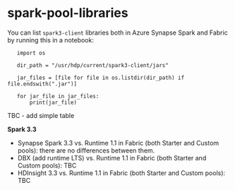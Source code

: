 # spark-pool-libraries

You can list `spark3-client` libraries both in Azure Synapse Spark and Fabric by running this in a notebook:

 ```console
    import os

    dir_path = "/usr/hdp/current/spark3-client/jars"

    jar_files = [file for file in os.listdir(dir_path) if file.endswith(".jar")]

    for jar_file in jar_files:
        print(jar_file)
```

TBC - add simple table

**Spark 3.3**
- Synapse Spark 3.3 vs. Runtime 1.1 in Fabric (both Starter and Custom pools): there are no differences between them.
- DBX (add runtime LTS) vs. Runtime 1.1 in Fabric (both Starter and Custom pools): TBC
- HDInsight 3.3 vs. Runtime 1.1 in Fabric (both Starter and Custom pools): TBC